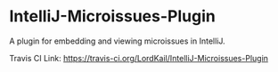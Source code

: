 # IntelliJ-Microissues-Plugin
A plugin for embedding and viewing microissues in IntelliJ.

Travis CI Link:
https://travis-ci.org/LordKail/IntelliJ-Microissues-Plugin
